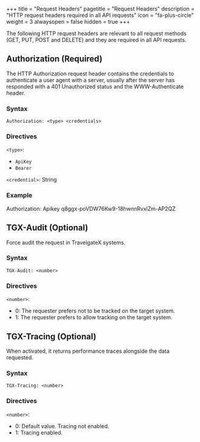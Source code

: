 +++
title = "Request Headers"
pagetitle = "Request Headers"
description = "HTTP request headers required in all API requests"
icon = "fa-plus-circle"
weight = 3
alwaysopen = false
hidden = true
+++

The following HTTP request headers are relevant to all request methods (GET, PUT, POST and DELETE) and they are required in all API requests.


## Authorization (Required)

The HTTP Authorization request header contains the credentials to authenticate a user agent with a server, usually after the server has responded with a 401 Unauthorized status and the WWW-Authenticate header.

### Syntax

```
Authorization: <type> <credentials>
```

### Directives

`<type>`:

- `ApiKey`
- `Bearer`


`<credential>`: String

### Example
Authorization: Apikey q8ggx-poVDW76Kw9-18hwnnRvxlZm-AP2QZ

## TGX-Audit (Optional)

Force audit the request in TravelgateX systems.

### Syntax

```
TGX-Audit: <number>
```

### Directives

`<number>`:

- 0: The requester prefers not to be tracked on the target system.
- 1: The requester prefers to allow tracking on the target system.

## TGX-Tracing (Optional)

When activated, it returns performance traces alongside the data requested.

### Syntax

```
TGX-Tracing: <number>
```

### Directives

`<number>`:

- 0: Default value. Tracing not enabled.
- 1: Tracing enabled.
